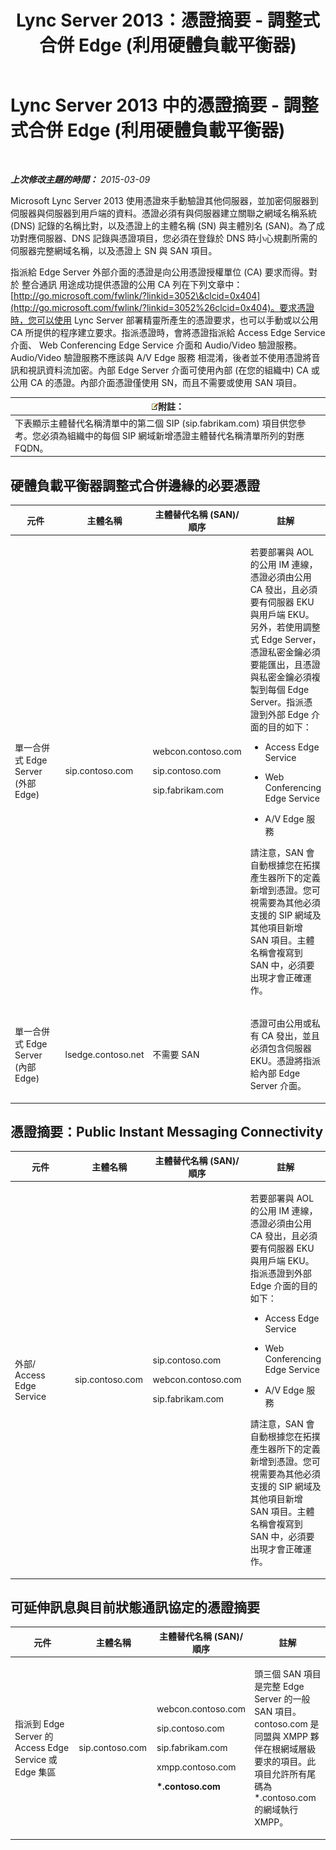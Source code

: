 ﻿---
title: Lync Server 2013：憑證摘要 - 調整式合併 Edge (利用硬體負載平衡器)
TOCTitle: 憑證摘要 - 調整式合併 Edge (利用硬體負載平衡器)
ms:assetid: 894a9f3e-7cba-4915-8fdf-e52f2f25126f
ms:mtpsurl: https://technet.microsoft.com/zh-tw/library/Gg398692(v=OCS.15)
ms:contentKeyID: 49291580
ms.date: 08/10/2015
mtps_version: v=OCS.15
ms.translationtype: HT
---

# Lync Server 2013 中的憑證摘要 - 調整式合併 Edge (利用硬體負載平衡器)

 

_**上次修改主題的時間：** 2015-03-09_

Microsoft Lync Server 2013 使用憑證來手動驗證其他伺服器，並加密伺服器到伺服器與伺服器到用戶端的資料。憑證必須有與伺服器建立關聯之網域名稱系統 (DNS) 記錄的名稱比對，以及憑證上的主體名稱 (SN) 與主體別名 (SAN)。為了成功對應伺服器、DNS 記錄與憑證項目，您必須在登錄於 DNS 時小心規劃所需的伺服器完整網域名稱，以及憑證上 SN 與 SAN 項目。

指派給 Edge Server 外部介面的憑證是向公用憑證授權單位 (CA) 要求而得。對於 整合通訊 用途成功提供憑證的公用 CA 列在下列文章中： [http://go.microsoft.com/fwlink/?linkid=3052\&clcid=0x404](http://go.microsoft.com/fwlink/?linkid=3052%26clcid=0x404)。要求憑證時，您可以使用 Lync Server 部署精靈所產生的憑證要求，也可以手動或以公用 CA 所提供的程序建立要求。指派憑證時，會將憑證指派給 Access Edge Service 介面、 Web Conferencing Edge Service 介面和 Audio/Video 驗證服務。Audio/Video 驗證服務不應該與 A/V Edge 服務 相混淆，後者並不使用憑證將音訊和視訊資料流加密。內部 Edge Server 介面可使用內部 (在您的組織中) CA 或公用 CA 的憑證。內部介面憑證僅使用 SN，而且不需要或使用 SAN 項目。

<table>
<thead>
<tr class="header">
<th><img src="images/Gg398811.note(OCS.15).gif" title="note" alt="note" />附註：</th>
</tr>
</thead>
<tbody>
<tr class="odd">
<td>下表顯示主體替代名稱清單中的第二個 SIP (sip.fabrikam.com) 項目供您參考。您必須為組織中的每個 SIP 網域新增憑證主體替代名稱清單所列的對應 FQDN。</td>
</tr>
</tbody>
</table>


## 硬體負載平衡器調整式合併邊緣的必要憑證


<table>
<colgroup>
<col style="width: 25%" />
<col style="width: 25%" />
<col style="width: 25%" />
<col style="width: 25%" />
</colgroup>
<thead>
<tr class="header">
<th>元件</th>
<th>主體名稱</th>
<th>主體替代名稱 (SAN)/順序</th>
<th>註解</th>
</tr>
</thead>
<tbody>
<tr class="odd">
<td><p>單一合併式 Edge Server (外部 Edge)</p></td>
<td><p>sip.contoso.com</p></td>
<td><p>webcon.contoso.com</p>
<p>sip.contoso.com</p>
<p>sip.fabrikam.com</p></td>
<td><p>若要部署與 AOL 的公用 IM 連線，憑證必須由公用 CA 發出，且必須要有伺服器 EKU 與用戶端 EKU。另外，若使用調整式 Edge Server，憑證私密金鑰必須要能匯出，且憑證與私密金鑰必須複製到每個 Edge Server。指派憑證到外部 Edge 介面的目的如下：</p>
<ul>
<li><p>Access Edge Service</p></li>
<li><p>Web Conferencing Edge Service</p></li>
<li><p>A/V Edge 服務</p></li>
</ul>
<p>請注意，SAN 會自動根據您在拓撲產生器所下的定義新增到憑證。您可視需要為其他必須支援的 SIP 網域及其他項目新增 SAN 項目。主體名稱會複寫到 SAN 中，必須要出現才會正確運作。</p></td>
</tr>
<tr class="even">
<td><p>單一合併式 Edge Server (內部 Edge)</p></td>
<td><p>lsedge.contoso.net</p></td>
<td><p>不需要 SAN</p></td>
<td><p>憑證可由公用或私有 CA 發出，並且必須包含伺服器 EKU。憑證將指派給內部 Edge Server 介面。</p></td>
</tr>
</tbody>
</table>


## 憑證摘要：Public Instant Messaging Connectivity


<table>
<colgroup>
<col style="width: 25%" />
<col style="width: 25%" />
<col style="width: 25%" />
<col style="width: 25%" />
</colgroup>
<thead>
<tr class="header">
<th>元件</th>
<th>主體名稱</th>
<th>主體替代名稱 (SAN)/順序</th>
<th>註解</th>
</tr>
</thead>
<tbody>
<tr class="odd">
<td><p>外部/ Access Edge Service</p></td>
<td><p>sip.contoso.com</p></td>
<td><p>sip.contoso.com</p>
<p>webcon.contoso.com</p>
<p>sip.fabrikam.com</p></td>
<td><p>若要部署與 AOL 的公用 IM 連線，憑證必須由公用 CA 發出，且必須要有伺服器 EKU 與用戶端 EKU。指派憑證到外部 Edge 介面的目的如下：</p>
<ul>
<li><p>Access Edge Service</p></li>
<li><p>Web Conferencing Edge Service</p></li>
<li><p>A/V Edge 服務</p></li>
</ul>
<p>請注意，SAN 會自動根據您在拓撲產生器所下的定義新增到憑證。您可視需要為其他必須支援的 SIP 網域及其他項目新增 SAN 項目。主體名稱會複寫到 SAN 中，必須要出現才會正確運作。</p></td>
</tr>
</tbody>
</table>


## 可延伸訊息與目前狀態通訊協定的憑證摘要


<table>
<colgroup>
<col style="width: 25%" />
<col style="width: 25%" />
<col style="width: 25%" />
<col style="width: 25%" />
</colgroup>
<thead>
<tr class="header">
<th>元件</th>
<th>主體名稱</th>
<th>主體替代名稱 (SAN)/順序</th>
<th>註解</th>
</tr>
</thead>
<tbody>
<tr class="odd">
<td><p>指派到 Edge Server 的 Access Edge Service 或 Edge 集區</p></td>
<td><p>sip.contoso.com</p></td>
<td><p>webcon.contoso.com</p>
<p>sip.contoso.com</p>
<p>sip.fabrikam.com</p>
<p>xmpp.contoso.com</p>
<p><strong>*.contoso.com</strong></p></td>
<td><p>頭三個 SAN 項目是完整 Edge Server 的一般 SAN 項目。contoso.com 是同盟與 XMPP 夥伴在根網域層級要求的項目。此項目允許所有尾碼為 *.contoso.com 的網域執行XMPP。</p></td>
</tr>
</tbody>
</table>

